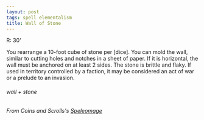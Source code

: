```yaml
---
layout: post
tags: spell elementalism
title: Wall of Stone
---
```

R: 30'

You rearrange a 10-foot cube of stone per [dice]. You can mold the wall, similar to cutting holes and notches in a sheet of paper. If it is horizontal, the wall must be anchored on at least 2 sides. The stone is brittle and flaky. If used in territory controlled by a faction, it may be considered an act of war or a prelude to an invasion.
 
###### wall + stone
###### From Coins and Scrolls's [Speleomage](https://coinsandscrolls.blogspot.com/2018/03/osr-class-speleomage.html)
